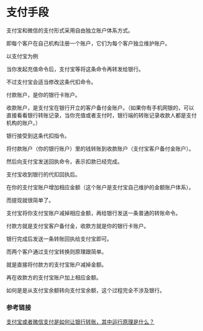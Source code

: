 # 支付手段

支付宝和微信的支付形式采用自由独立账户体系方式。

即每个客户在自己机构注册一个账户，它们为每个客户独立维护账户。

以支付宝为例

当你发起充值命令后，支付宝等将这条命令再转发给银行。

不过支付宝会适当修改这条代扣命令。

付款账户，是你的银行卡账户。

收款账户，是支付宝在银行开立的客户备付金账户。（如果你有手机网银的，可以直接看看银行转账记录，当你充值或者支付时，银行端的转账记录收款人都是支付机构的账户。）



银行接受到这条代扣指令。

将付款账户（你的银行账户）里的钱转账到收款账户（支付宝客户备付金账户）。

然后向支付宝发送回执命令，表示扣款已经完成。



支付宝收到银行的代扣回执后。

在你的支付宝账户增加相应金额（这个账户是支付宝自己维护的金额账户体系）。





而提现就很简单了。

支付宝将你支付宝账户减掉相应金额，再给银行发送一条普通的转账命令。

付款方就是支付宝客户备付金，收款方就是你的银行卡账户。

银行完成后发送一条转账回执给支付宝即可。





而两个客户通过支付宝转换则原理跟简单。

就是直接将付款方的支付宝账户减掉金额。

再在收款方的支付宝账户加上相应金额。



如何是是从支付宝余额转向支付宝余额，这个过程完全不涉及银行。



### 参考链接

[支付宝或者微信支付是如何让银行转账，其中运行原理是什么？](https://www.zhihu.com/question/65539700/answer/360650646)

